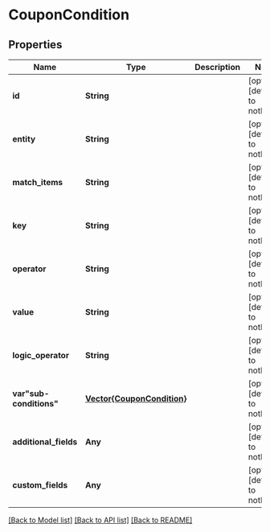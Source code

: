 # CouponCondition


## Properties
Name | Type | Description | Notes
------------ | ------------- | ------------- | -------------
**id** | **String** |  | [optional] [default to nothing]
**entity** | **String** |  | [optional] [default to nothing]
**match_items** | **String** |  | [optional] [default to nothing]
**key** | **String** |  | [optional] [default to nothing]
**operator** | **String** |  | [optional] [default to nothing]
**value** | **String** |  | [optional] [default to nothing]
**logic_operator** | **String** |  | [optional] [default to nothing]
**var&quot;sub-conditions&quot;** | [**Vector{CouponCondition}**](CouponCondition.md) |  | [optional] [default to nothing]
**additional_fields** | **Any** |  | [optional] [default to nothing]
**custom_fields** | **Any** |  | [optional] [default to nothing]


[[Back to Model list]](../README.md#models) [[Back to API list]](../README.md#api-endpoints) [[Back to README]](../README.md)


